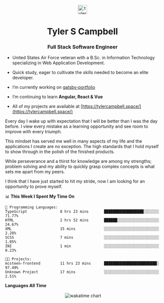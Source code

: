 <p align="center">
<a href="https://linkedin.com/in/tyler-campbell36" target="blank"><img align="center" src="https://cdn.jsdelivr.net/npm/simple-icons@3.0.1/icons/linkedin.svg" alt="tyler-campbell36" height="30" width="30" /></a>
</p>
<h1 align="center">Tyler S Campbell</h1>
<h3 align="center">Full Stack Software Engineer</h3>

* United States Air Force veteran with a B.Sc. in Information Technology specializing in Web Application Development. 

* Quick study, eager to cultivate the skills needed to become an elite developer.

* I’m currently working on [gatsby-portfolio](https://github.com/t36campbell/gatsby-portfolio)

* I’m continuing to learn **Angular, React & Vue**

* All of my projects are available at [https://tylercampbell.space/](https://tylercampbell.space/)

Every day I wake up with expectation that I will be better than I was the day before. I view every mistake as a learning opportunity and see room to improve with every triumph.

This mindset has served me well in many aspects of my life and the applications I create are no exception. The high standards that I hold myself to show through in the polish of the finished products.

While perseverance and a thirst for knowledge are among my strengths; problem solving and my ability to quickly grasp complex concepts is what sets me apart from my peers.

I think that I have just started to hit my stride, now I am looking for an opportunity to prove myself.

<!--START_SECTION:waka-->
📊 **This Week I Spent My Time On** 

```text
💬 Programming Languages: 
TypeScript               8 hrs 23 mins       ██████████████████░░░░░░░   71.77% 
HTML                     2 hrs 52 mins       ██████░░░░░░░░░░░░░░░░░░░   24.67% 
XML                      15 mins             ░░░░░░░░░░░░░░░░░░░░░░░░░   2.28% 
SCSS                     7 mins              ░░░░░░░░░░░░░░░░░░░░░░░░░   1.05% 
INI                      1 min               ░░░░░░░░░░░░░░░░░░░░░░░░░   0.23%

🐱‍💻 Projects: 
mcsteen-frontend         11 hrs 23 mins      ████████████████████████░   97.49% 
Unknown Project          17 mins             ░░░░░░░░░░░░░░░░░░░░░░░░░   2.51%

```


<!--END_SECTION:waka-->
**Languages All Time** 
<p align="center">&nbsp;<img align="center" alt="wakatime chart"
src="https://wakatime.com/share/@738aac7f-8868-4bc3-a1df-4c36703ee4b6/f86255e0-cf1e-483e-9ae4-5c0fdb9a56f8.png"/></p>


